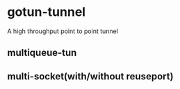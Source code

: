 # gotun-tunnel
A high throughput point to point tunnel

## multiqueue-tun

## multi-socket(with/without reuseport)
